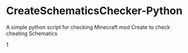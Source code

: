 # CreateSchematicsChecker-Python
A simple python script for checking Minecraft mod Create to check cheating Schematics


1
